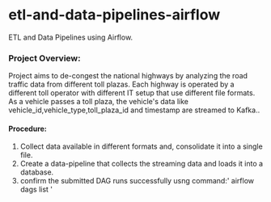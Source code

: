 # etl-and-data-pipelines-airflow
ETL and Data Pipelines using Airflow.

### Project Overview:
Project  aims to de-congest the national highways by analyzing the road traffic data from different toll plazas. Each highway is operated by a different toll operator with different IT setup that use different file formats. As a vehicle passes a toll plaza, the vehicle's data like vehicle_id,vehicle_type,toll_plaza_id and timestamp are streamed to Kafka..

#### Procedure:
1. Collect data available in different formats and, consolidate it into a single file.  
2. Create a data-pipeline that collects the streaming data and loads it into a database.
3. confirm the submitted DAG runs successfully usng command:' airflow dags list '


